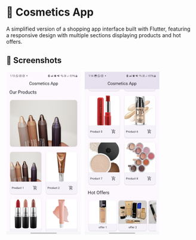 # 💄 Cosmetics App 

A simplified version of a shopping app interface built with Flutter, featuring a responsive design with multiple sections displaying products and hot offers.


## 📸 Screenshots

<div style="display: flex; gap: 10px;">
    <img src="readme/home_01.jpg" alt="home" width="200">
    <img src="readme/home_02.jpg" alt="home" width="200">
</div>



